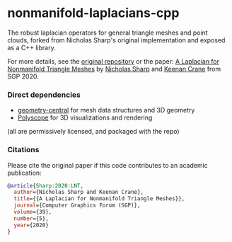 # nonmanifold-laplacians-cpp

The robust laplacian operators for general triangle meshes and point clouds, 
forked from Nicholas Sharp's original implementation and exposed as a C++ library.

For more details, see the [original repository](https://github.com/nmwsharp) 
or the paper: [A Laplacian for Nonmanifold Triangle Meshes](http://www.cs.cmu.edu/~kmcrane/Projects/NonmanifoldLaplace/NonmanifoldLaplace.pdf) by [Nicholas Sharp](http://nmwsharp.com) and [Keenan Crane](http://keenan.is/here) from SGP 2020.


### Direct dependencies

- [geometry-central](http://geometry-central.net) for mesh data structures and 3D geometry
- [Polyscope](http://polyscope.run/) for 3D visualizations and rendering

(all are permissively licensed, and packaged with the repo)


### Citations

Please cite the original paper if this code contributes to an academic publication:

```bib
@article{Sharp:2020:LNT,
  author={Nicholas Sharp and Keenan Crane},
  title={{A Laplacian for Nonmanifold Triangle Meshes}},
  journal={Computer Graphics Forum (SGP)},
  volume={39},
  number={5},
  year={2020}
}
```
